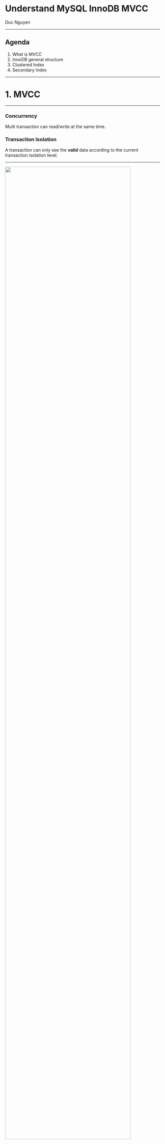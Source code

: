 
# Understand MySQL InnoDB MVCC

Duc Nguyen

---
## Agenda

1. What is MVCC
2. InnoDB general structure
3. Clustered Index
4. Secondary Index

---
# 1. MVCC

---
### Concurrency
Multi transaction can read/write at the same time.
### Transaction Isolation
A transaction can only see the **valid** data according to the current transaction isolation level.

---
<img src="innodb-mvcc/assets/innodb_mvcc_example.jpg" style="height: 90%">

---
## Multi-Version Concurrency Controll (MVCC)

* A technique to support concurrency and isolation implemented in MySQL, PostgresQL, Oracle,... |
* Keeping multi versions of the same data, each write creates new version of data item while retaining the old version. |

---
# 2. InnoDB General Structure

---
## General structure
<img src="innodb-mvcc/assets/innodb_general_structure.png">

---
## Tablespace structure
<img src="innodb-mvcc/assets/innodb_tablespace_structure.png">

Note:
- Table's data can be store in a global tablespace or different tablespaces (based on `innodb_file_per_table` flag).
- Tablespace have many segments, each segments have it own responsibilities (leaf node segment, non-leaf node segment, rollback segment).
- Each segment have many extents (64 pages). InnoDB features such as segments, read-ahead requests and the doublewrite buffer use I/O operations that read, write, allocate, or free data one extent at a time.
- 1 Pages is 16KB contains one or more rows
- if a record could not fit on a page, innodb save the remaining data in another space call overflow page and keep a pointer to it.

---
## Page structure

|Name|
|---|
|FIL Header (38)|
|Page Header (56)|
|Infinimum & Supermum Records|
|**User Records**|
|Free Space|
|Page Dictionary|
|FIL Trailer|

---
## Row structure
|Name|
|---|
|Field start header|
|Extra header (6 bytes)|
|**Field contents**|

+++
## Field start header
- List of numbers - where a field starts
- The size of each offset can be one or two bytes.

+++
## Extra header 
|Name|Size|Description|
|---|---|---|
|n_owned|4 bits|num records owned by this record in page dictionary|
|*delete-flag*|1 bit| 1 if record is deleted|
|n_fields|10 bits|num of fields|
|1byte_off_flag|1 bit| 1 if each Field Start Offset is 1 byte long|
|next|16 bits| pointer to the next record|


---
## Clustered index
- Table itself is a B-Tree index ordered by primary key, user columns is attached to it.

---
## Clustered index row structure
- `transaction_id`: the transaction id that insert this record
- `rollback_pointer`: pointer to the previous record version in rollback segment
- `rowID`: in case there are no primary key and also no unique key, rowId will be used behide the scense.

---
## Record visualize:
<img src="innodb-mvcc/assets/row_visualize.png">

---
## MVCC
* **Insert**: insert new row |
* **Update**: copy current row to rollback segment + update user fields + tx_id + rollback pointer |
* **Delete**: treated as an update where delete_flag bit in row header set as 1. |

---
## MVCC Insert (1)
<img src="innodb-mvcc/assets/mvcc_insert_1.png" style="width: 100%;">

---
## MVCC Insert (2)
<img src="innodb-mvcc/assets/mvcc_insert_2.png">

---
## MVCC update (1)
<img src="innodb-mvcc/assets/mvcc_update_1.png">

---
## MVCC update (2)
<img src="innodb-mvcc/assets/mvcc_update_2.png">

---
## MVCC Delete
<img src="innodb-mvcc/assets/mvcc_delete.png">

---
## Const scan type

---
## Secondary index page
* Secondary index is a B-Tree index ordered by index fields, primary key is attached to it |
*-* No hidden fields, just index fields + primary key |

---
## Secondary index:
* **Insert**: insert new index record. |
* **Update**: mark current record as deleted, insert new one. |
* **Delete**: mark as deleted. |

---
## There are no visibility information in secondary index records !!!

---
## Page Header
* PAGE_MAX_TRX_ID: the highest ID of a transaction which might have changed a record on the page (only set for secondary indexes) |
* If PAGE_MAX_TRX_ID of a page is smaller than `up_limit_id`, all index records in that page is visible for all transaction. |
* Or else, InnoDB need to check for visibility in clustered index. |

---
## DEMO

---
## Reference:
- MySQL Documentation
- MySQL Internals Manual
- Percona
- Blog.jcole.us

---
## Thank you for listening!